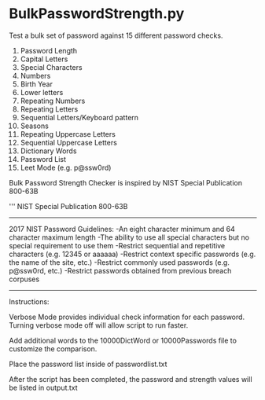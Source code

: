 # BulkPasswordStrength.py

Test a bulk set of password against 15 different password checks.

1. Password Length
2. Capital Letters
3. Special Characters
4. Numbers
5. Birth Year
6. Lower letters
7. Repeating Numbers
8. Repeating Letters
9. Sequential Letters/Keyboard pattern
10. Seasons
11. Repeating Uppercase Letters
12. Sequential Uppercase Letters
13. Dictionary Words
14. Password List
15. Leet Mode (e.g. p@ssw0rd)

Bulk Password Strength Checker is inspired by NIST Special Publication 800-63B

'''
NIST Special Publication 800-63B
_________________________________________________________________________________
2017 NIST Password Guidelines:
-An eight character minimum and 64 character maximum length
-The ability to use all special characters but no special requirement to use them
-Restrict sequential and repetitive characters (e.g. 12345 or aaaaaa)
-Restrict context specific passwords (e.g. the name of the site, etc.)
-Restrict commonly used passwords (e.g. p@ssw0rd, etc.)
-Restrict passwords obtained from previous breach corpuses
_________________________________________________________________________________


Instructions:

Verbose Mode provides individual check information for each password. Turning verbose mode off will allow script to run faster.

Add additional words to the 10000DictWord or 10000Passwords file to customize the comparison. 

Place the password list inside of passwordlist.txt

After the script has been completed, the password and strength values will be listed in output.txt


